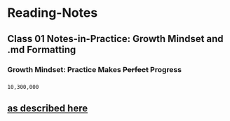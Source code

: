 # Reading-Notes

## **Class 01 Notes-in-Practice: Growth Mindset and .md Formatting**

### Growth Mindset: Practice Makes ~~Perfect~~ Progress

#### 
##### 


```
10,300,000
```


##  [as described here](https://www.atlassian.com/blog/inside-atlassian/growth-mindset)
